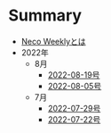 # Summary

* [Neco Weeklyとは](README.md)
* 2022年
  * 8月
    * [2022-08-19号](2022/08/2022-08-19.md)
    * [2022-08-05号](2022/08/2022-08-05.md)
  * 7月
    * [2022-07-29号](2022/07/2022-07-29.md)
    * [2022-07-22号](2022/07/2022-07-22.md)
